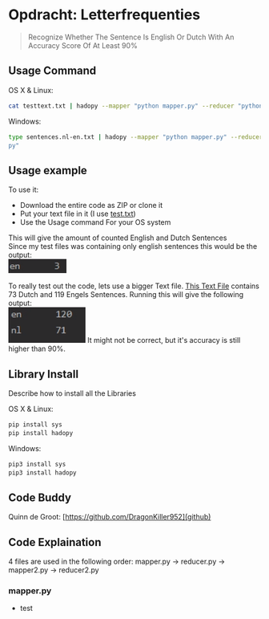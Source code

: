 # Opdracht: Letterfrequenties
> Recognize Whether The Sentence Is English Or Dutch With An Accuracy Score Of At Least 90%

## Usage Command

OS X & Linux:

```sh
cat testtext.txt | hadopy --mapper "python mapper.py" --reducer "python reducer.py" | hadopy --mapper "python mapper2.py" --reducer "python reducer2.py"
```

Windows:

```sh
type sentences.nl-en.txt | hadopy --mapper "python mapper.py" --reducer "python reducer.py" | hadopy --mapper "python mapper2.py" --reducer "python reducer2.
py"
```

## Usage example
To use it:
- Download the entire code as ZIP or clone it
- Put your text file in it (I use [test.txt](https://github.com/GameModes/DIP/blob/main/Opdracht2/test.txt))
- Use the Usage command For your OS system
  
This will give the amount of counted English and Dutch Sentences  
Since my test files was containing only english sentences this would be the output:  
![](smalltextOutput.png)

To really test out the code, lets use a bigger Text file.
[This Text File](https://github.com/GameModes/DIP/blob/main/Opdracht2/sentences.nl-en.txt) contains 73 Dutch and 119 Engels Sentences.
Running this will give the following output:  
![](bigtextOutput.png)
It might not be correct, but it's accuracy is still higher than 90%.

## Library Install
Describe how to install all the Libraries

OS X & Linux:
```sh
pip install sys
pip install hadopy
```

Windows:
```sh
pip3 install sys
pip3 install hadopy
```

## Code Buddy
Quinn de Groot:
[https://github.com/DragonKiller952](github)


## Code Explaination
4 files are used in the following order:
mapper.py -> reducer.py -> mapper2.py -> reducer2.py
### mapper.py
- test

